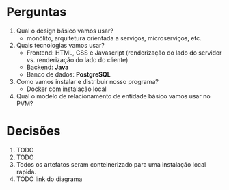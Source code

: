# Perguntas
1. Qual o design básico vamos usar?
	* monólito, arquitetura orientada a serviços, microserviços, etc.
2. Quais tecnologias vamos usar?
	- Frontend: HTML, CSS e Javascript (renderização do lado do servidor vs. renderização do lado do cliente)
	* Backend: **Java**
	* Banco de dados: **PostgreSQL**
3. Como vamos instalar e distribuir nosso programa?
	* Docker com instalação local
4. Qual o modelo de relacionamento de entidade básico vamos usar no PVM?

# Decisões
1. TODO
2. TODO
3. Todos os artefatos seram conteinerizado para uma instalação local rapida.
4. TODO link do diagrama